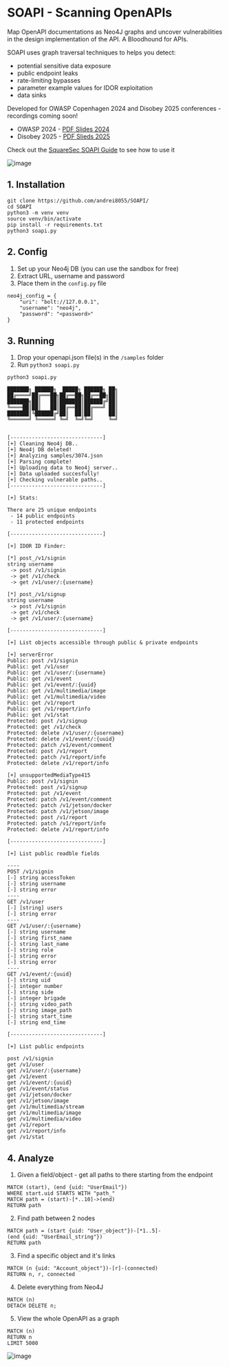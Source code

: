# SOAPI - Scanning OpenAPIs

Map OpenAPI documentations as Neo4J graphs and uncover vulnerabilities in the design implementation of the API. A Bloodhound for APIs.

SOAPI uses graph traversal techniques to helps you detect:
- potential sensitive data exposure
- public endpoint leaks
- rate-limiting bypasses
- parameter example values for IDOR exploitation
- data sinks  

Developed for OWASP Copenhagen 2024 and Disobey 2025 conferences - recordings coming soon!

* OWASP 2024 - [PDF Slides 2024 ](https://0xpwn.wordpress.com/wp-content/uploads/2024/09/a-deep-dive-into-openapi-security.pdf)
* Disobey 2025 - [PDF Slieds 2025](https://0xpwn.wordpress.com/wp-content/uploads/2025/02/hunting-for-attack-paths-in-openapi-documentations.pdf)

Check out the [SquareSec SOAPI Guide](https://www.sqrsec.com/soapi-guide) to see how to use it

![image](https://github.com/user-attachments/assets/bede7a1f-f5f1-4fe2-9e34-df2985cd5a69)



## 1. Installation
```
git clone https://github.com/andrei8055/SOAPI/
cd SOAPI
python3 -m venv venv
source venv/bin/activate
pip install -r requirements.txt
python3 soapi.py
```

## 2. Config
1. Set up your Neo4j DB (you can use the sandbox for free)
2. Extract URL, username and password
3. Place them in the `config.py` file
```
neo4j_config = {
    "uri": "bolt://127.0.0.1",
    "username": "neo4j",
    "password": "<password>"
}
```

## 3. Running
1. Drop your openapi.json file(s) in the `/samples` folder
2. Run `python3 soapi.py`
```
python3 soapi.py 

███████╗ ██████╗  █████╗ ██████╗ ██╗
██╔════╝██╔═══██╗██╔══██╗██╔══██╗██║
███████╗██║   ██║███████║██████╔╝██║
╚════██║██║   ██║██╔══██║██╔═══╝ ██║
███████║╚██████╔╝██║  ██║██║     ██║
╚══════╝ ╚═════╝ ╚═╝  ╚═╝╚═╝     ╚═╝
                                    

[------------------------------]
[+] Cleaning Neo4j DB..
[+] Neo4j DB deleted!
[+] Analyzing samples/3074.json
[+] Parsing complete!
[+] Uploading data to Neo4j server..
[+] Data uploaded succesfully!
[+] Checking vulnerable paths..
[------------------------------]

[+] Stats:

There are 25 unique endpoints
 - 14 public endpoints
 - 11 protected endpoints

[------------------------------]

[+] IDOR ID Finder:

[*] post_/v1/signin
string username
 -> post /v1/signin
 -> get /v1/check
 -> get /v1/user/:{username}

[*] post_/v1/signup
string username
 -> post /v1/signin
 -> get /v1/check
 -> get /v1/user/:{username}

[------------------------------]

[+] List objects accessible through public & private endpoints

[+] serverError
Public: post /v1/signin
Public: get /v1/user
Public: get /v1/user/:{username}
Public: get /v1/event
Public: get /v1/event/:{uuid}
Public: get /v1/multimedia/image
Public: get /v1/multimedia/video
Public: get /v1/report
Public: get /v1/report/info
Public: get /v1/stat
Protected: post /v1/signup
Protected: get /v1/check
Protected: delete /v1/user/:{username}
Protected: delete /v1/event/:{uuid}
Protected: patch /v1/event/comment
Protected: post /v1/report
Protected: patch /v1/report/info
Protected: delete /v1/report/info

[+] unsupportedMediaType415
Public: post /v1/signin
Protected: post /v1/signup
Protected: put /v1/event
Protected: patch /v1/event/comment
Protected: patch /v1/jetson/docker
Protected: patch /v1/jetson/image
Protected: post /v1/report
Protected: patch /v1/report/info
Protected: delete /v1/report/info

[------------------------------]

[+] List public readble fields

----
POST /v1/signin
[-] string accessToken
[-] string username
[-] string error
----
GET /v1/user
[-] [string] users
[-] string error
----
GET /v1/user/:{username}
[-] string username
[-] string first_name
[-] string last_name
[-] string role
[-] string error
[-] string error
----
GET /v1/event/:{uuid}
[-] string uid
[-] integer number
[-] string side
[-] integer brigade
[-] string video_path
[-] string image_path
[-] string start_time
[-] string end_time

[------------------------------]

[+] List public endpoints

post /v1/signin
get /v1/user
get /v1/user/:{username}
get /v1/event
get /v1/event/:{uuid}
get /v1/event/status
get /v1/jetson/docker
get /v1/jetson/image
get /v1/multimedia/stream
get /v1/multimedia/image
get /v1/multimedia/video
get /v1/report
get /v1/report/info
get /v1/stat
```

## 4. Analyze
1. Given a field/object - get all paths to there starting from the endpoint

```
MATCH (start), (end {uid: "UserEmail"})
WHERE start.uid STARTS WITH "path_"
MATCH path = (start)-[*..10]->(end)
RETURN path

```


2. Find path between 2 nodes

```
MATCH path = (start {uid: "User_object"})-[*1..5]-(end {uid: "UserEmail_string"})
RETURN path
```

3. Find a specific object and it's links
```
MATCH (n {uid: "Account_object"})-[r]-(connected)
RETURN n, r, connected

```


4. Delete everything from Neo4J

```
MATCH (n)
DETACH DELETE n;
```

5. View the whole OpenAPI as a graph
```
MATCH (n)
RETURN n
LIMIT 5000
```

![image](https://github.com/user-attachments/assets/3a7f80a0-81c4-463d-ac31-3c7e2de2235c)
